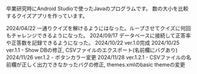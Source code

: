 卒業研究時にAndroid Studioで使ったJavaのプログラムです。
数の大小を比較するクイズアプリを作っています。

2024/04/22 一通りクイズを解けるようにはなった。ループさせてクイズに何回もチャレンジできるようになった。
2024/09/17 データベースに接続して正答率や正答数を記録できるようになった。
2024/10/22 ver.1.0完成
2024/10/25 ver.1.1 - Show DBの修正, CSVファイルのエクスポート(名前欄にバグあり)
2024/11/26 ver.1.2 - ボタンカラー変更
2024/11/28 ver.1.2.1 - CSVファイルの名前欄が正しく出力できなかったバグの修正, themes.xmlのbasic themeの変更
